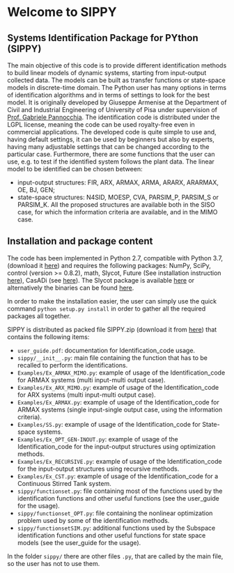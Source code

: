 # Welcome to SIPPY

## Systems Identification Package for PYthon (SIPPY)

The main objective of this code is to provide different identification methods
to build linear models of dynamic systems, starting from input-output collected
data. The models can be built as transfer functions or state-space models in
discrete-time domain. The Python user has many options in terms of identification
algorithms and in terms of settings to look for the best model.
It is originally developed by Giuseppe Armenise at the Department of Civil and Industrial Engineering of University of Pisa under supervision of [Prof. Gabriele Pannocchia](https://people.unipi.it/gabriele_pannocchia/). The identification code is distributed under the LGPL license, meaning the code can be used royalty-free even in commercial applications.
The developed code is quite simple to use and, having default settings, it can
be used by beginners but also by experts, having many adjustable settings that
can be changed according to the particular case. Furthermore, there are some
functions that the user can use, e.g. to test if the identified system follows the
plant data.
The linear model to be identified can be chosen between:

* input-output structures: FIR, ARX, ARMAX, ARMA, ARARX, ARARMAX, OE, BJ, GEN;
* state-space structures: N4SID, MOESP, CVA, PARSIM_P, PARSIM_S or PARSIM_K.
All the proposed structures are available both in the SISO case, for which the information criteria
are available, and in the MIMO case.

## Installation and package content

The code has been implemented in Python 2.7, compatible with Python 3.7, (download it [here](https://www.python.org/downloads/)) and requires the following packages:
NumPy, SciPy, control (version >= 0.8.2), math, Slycot, Future (See installation instruction [here](http://python-future.org/quickstart.html#installation)), CasADi (see [here](https://web.casadi.org/get/)).
The Slycot package is available [here](https://pypi.python.org/pypi/slycot/0.2.0) or alternatively the binaries can be found [here](https://www.lfd.uci.edu/~gohlke/pythonlibs/).

In order to make the installation easier, the user can simply use the quick command
`python setup.py install`
in order to gather all the required packages all together.

SIPPY is distributed as packed file SIPPY.zip (download it from [here](https://github.com/CPCLAB-UNIPI/SIPPY)) that contains the following items:

* `user_guide.pdf`: documentation for Identification_code usage.
* `sippy/__init__.py`: main file containing the function that has to be recalled to perform the
identifications.
* `Examples/Ex_ARMAX_MIMO.py`: example of usage of the Identification_code for ARMAX systems (multi input-multi output case).
* `Examples/Ex_ARX_MIMO.py`: example of usage of the Identification_code for ARX systems (multi input-multi output case).
* `Examples/Ex_ARMAX.py`: example of usage of the Identification_code for ARMAX systems (single input-single output case, using the information criteria).
* `Examples/SS.py`: example of usage of the Identification_code for State-space systems.
* `Examples/Ex_OPT_GEN-INOUT.py`: example of usage of the Identification_code for the input-output structures using optimization methods.
* `Examples/Ex_RECURSIVE.py`: example of usage of the Identification_code for the input-output structures using recursive methods.
* `Examples/Ex_CST.py`: example of usage of the Identification_code for a Continuous Stirred Tank system.
* `sippy/functionset.py`:  file containing most of the functions used by the identification functions and other useful functions (see the user_guide for the usage).
* `sippy/functionset_OPT.py`: file containing the nonlinear optimization problem used by some of the identification methods.
* `sippy/functionsetSIM.py`: additional functions used by the Subspace identification functions and other useful functions for state space models (see the user_guide for the usage).

In the folder `sippy/` there are other files `.py`, that are called by the main file, so the user has
not to use them.
